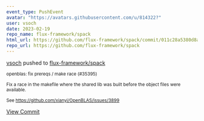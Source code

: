 ```yaml
---
event_type: PushEvent
avatar: "https://avatars.githubusercontent.com/u/814322?"
user: vsoch
date: 2023-02-19
repo_name: flux-framework/spack
html_url: https://github.com/flux-framework/spack/commit/011c28a5380d8a63c489eb1b97c3f8d0a50918d4
repo_url: https://github.com/flux-framework/spack
---
```


<a href='https://github.com/vsoch' target='_blank'>vsoch</a> pushed to <a href='https://github.com/flux-framework/spack' target='_blank'>flux-framework/spack</a>

<small>openblas: fix prereqs / make race (#35395)

Fix a race in the makefile where the shared lib was built before the
object files were available.

See https://github.com/xianyi/OpenBLAS/issues/3899</small>

<a href='https://github.com/flux-framework/spack/commit/011c28a5380d8a63c489eb1b97c3f8d0a50918d4' target='_blank'>View Commit</a>